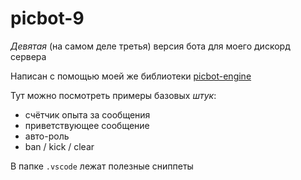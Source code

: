 # picbot-9

*Девятая* (на самом деле третья) версия бота для моего дискорд сервера

Написан с помощью моей же библиотеки [picbot-engine](https://github.com/Picalines/picbot-engine)

Тут можно посмотреть примеры базовых *штук*:
 - счётчик опыта за сообщения
 - приветствующее сообщение
 - авто-роль
 - ban / kick / clear

В папке `.vscode` лежат полезные сниппеты
